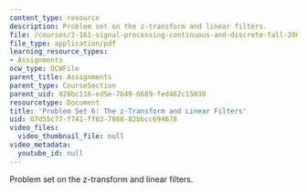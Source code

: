 ```yaml
---
content_type: resource
description: Problem set on the z-transform and linear filters.
file: /courses/2-161-signal-processing-continuous-and-discrete-fall-2008/07d55c77f741ff03786882bbcc694678_ps6.pdf
file_type: application/pdf
learning_resource_types:
- Assignments
ocw_type: OCWFile
parent_title: Assignments
parent_type: CourseSection
parent_uid: 828bc116-ed5e-7b49-6689-fed462c15038
resourcetype: Document
title: 'Problem Set 6: The z-Transform and Linear Filters'
uid: 07d55c77-f741-ff03-7868-82bbcc694678
video_files:
  video_thumbnail_file: null
video_metadata:
  youtube_id: null
---
```

Problem set on the z-transform and linear filters.

